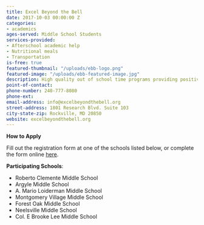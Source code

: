 ```yaml
---
title: Excel Beyond the Bell
date: 2017-10-03 00:00:00 Z
categories:
- academics
ages-served: Middle School Students
services-provided:
- Afterschool academic help
- Nutritional meals
- Transportation
is-free: true
featured-thumbnail: "/uploads/ebb-logo.png"
featured-image: "/uploads/ebb-featured-image.jpg"
description: High quality out of school time programs providing positive impacts on youth development. Excel Beyond the Bell Partners With 7 Middle Schools to offer afterschool academic helps, nutritional meals, and bus transportation home.
point-of-contact:
phone-number: 240-777-8080
phone-ext:
email-address: info@excelbeyondthebell.org
street-address: 1801 Research Blvd. Suite 103
city-state-zip: Rockville, MD 20850
website: excelbeyondthebell.org
---
```


**How to Apply**

Fill out the registration form at one of the schools listed below, or complete the form online [here](http://excelbeyondthebell.org/programs/middle-school/location_registrationinfo.html).

**Participating Schools**:

* Roberto Clemente Middle School
* Argyle Middle School
* A. Mario Loiderman Middle School
* Montgomery Village Middle School
* Forest Oak Middle School
* Neelsville Middle School
* Col. E Brooke Lee Middle School
